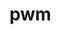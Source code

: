 <!-- generated by markdown-notes-tree -->

# pwm

<!-- optional markdown-notes-tree directory description starts here -->

<!-- optional markdown-notes-tree directory description ends here -->


